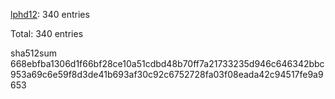 [lphd12](https://github.com/lphd12): 340 entries

Total: 340 entries

sha512sum 668ebfba1306d1f66bf28ce10a51cdbd48b70ff7a21733235d946c646342bbc953a69c6e59f8d3de41b693af30c92c6752728fa03f08eada42c94517fe9a9653
